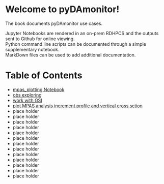 # Welcome to pyDAmonitor!

The book documents pyDAmonitor use cases.   

Jupyter Notebooks are rendered in an on-prem RDHPCS and the outputs sent to Github for online viewing.  
Python command line scripts can be documented through a simple supplementary notebook.  
MarkDown files can be used to add additional documentation.

# Table of Contents

- [mpas_plotting Notebook](notebook_docs/mpas_plotting)
- [obs exploring](notebook_docs/obs_exploring)
- [work with GSI](notebook_docs/gsi)
- [plot MPAS analysis increment profile and vertical cross sction](notebook_docs/mpas-vertical-cross-section-profile)
- place holder
- place holder
- place holder
- place holder
- place holder
- place holder
- place holder
- place holder
- place holder
- place holder
- place holder
- place holder
- place holder

